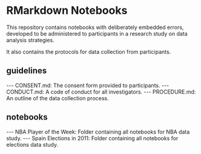 # RMarkdown Notebooks

This repository contains notebooks with deliberately embedded errors, developed to be administered to participants in a research study on data analysis strategies.

It also contains the protocols for data collection from participants.

## guidelines
--- CONSENT.md:  The consent form provided to participants.
--- CONDUCT.md:  A code of conduct for all investigators.
--- PROCEDURE.md:  An outline of the data collection process.

## notebooks
--- NBA Player of the Week:  Folder containing all notebooks for NBA data study.
--- Spain Elections in 2011:  Folder containing all notebooks for elections data study.
